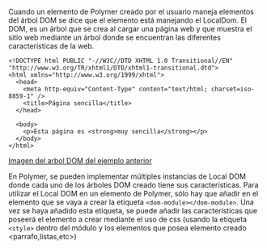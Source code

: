 Cuando un elemento de Polymer creado por el usuario maneja elementos del árbol DOM se dice que el elemento está manejando el LocalDom. El DOM, es un árbol que se crea al cargar una página web y que muestra el sitio web mediante un árbol donde se encuentran las diferentes características de la web.

```
<!DOCTYPE html PUBLIC "-//W3C//DTD XHTML 1.0 Transitional//EN" "http://www.w3.org/TR/xhtml1/DTD/xhtml1-transitional.dtd">
<html xmlns="http://www.w3.org/1999/xhtml">
  <head>
    <meta http-equiv="Content-Type" content="text/html; charset=iso-8859-1" />
    <title>Página sencilla</title>
  </head>
 
  <body>
    <p>Esta página es <strong>muy sencilla</strong></p>
  </body>
</html>
```

[Imagen del arbol DOM del ejemplo anterior](http://librosweb.es/img/ajax/f0401.gif)

En Polymer, se pueden implementar múltiples instancias de Local DOM donde cada uno de los árboles DOM creado tiene sus características. Para utilizar el Local DOM en un elemento de Polymer, sólo hay que añadir en el elemento que se vaya a crear la etiqueta `<dom-module></dom-module>`. Una vez se haya añadido esta etiqueta, se puede añadir las características que poseerá el elemento a crear mediante el uso de css (usando la etiqueta `<style>` dentro del módulo y los elementos que posea elemento creado <parrafo,listas,etc>) 
